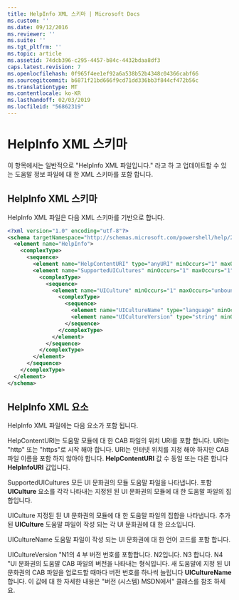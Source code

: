 ```yaml
---
title: HelpInfo XML 스키마 | Microsoft Docs
ms.custom: ''
ms.date: 09/12/2016
ms.reviewer: ''
ms.suite: ''
ms.tgt_pltfrm: ''
ms.topic: article
ms.assetid: 74dcb396-c295-4457-b84c-4432bdaa8df3
caps.latest.revision: 7
ms.openlocfilehash: 0f965f4ee1ef92a6a538b52b4348c04366cabf66
ms.sourcegitcommit: b6871f21bd666f9cd71dd336bb3f844cf472b56c
ms.translationtype: MT
ms.contentlocale: ko-KR
ms.lasthandoff: 02/03/2019
ms.locfileid: "56862319"
---
```

# <a name="helpinfo-xml-schema"></a>HelpInfo XML 스키마

이 항목에서는 일반적으로 "HelpInfo XML 파일입니다." 라고 하 고 업데이트할 수 있는 도움말 정보 파일에 대 한 XML 스키마를 포함 합니다.

## <a name="helpinfo-xml-schema"></a>HelpInfo XML 스키마

HelpInfo XML 파일은 다음 XML 스키마를 기반으로 합니다.

```xml
<?xml version="1.0" encoding="utf-8"?>
<schema targetNamespace="http://schemas.microsoft.com/powershell/help/2010/05" xmlns="http://www.w3.org/2001/XMLSchema">
  <element name="HelpInfo">
    <complexType>
      <sequence>
        <element name="HelpContentURI" type="anyURI" minOccurs="1" maxOccurs="1" />
        <element name="SupportedUICultures" minOccurs="1" maxOccurs="1">
          <complexType>
            <sequence>
              <element name="UICulture" minOccurs="1" maxOccurs="unbounded">
                <complexType>
                  <sequence>
                    <element name="UICultureName" type="language" minOccurs="1" maxOccurs="1" />
                    <element name="UICultureVersion" type="string" minOccurs="1" maxOccurs="1" />
                  </sequence>
                </complexType>
              </element>
            </sequence>
          </complexType>
        </element>
      </sequence>
    </complexType>
  </element>
</schema>
```

## <a name="helpinfo-xml-elements"></a>HelpInfo XML 요소

HelpInfo XML 파일에는 다음 요소가 포함 됩니다.

HelpContentURI는 도움말 모듈에 대 한 CAB 파일의 위치 URI를 포함 합니다. URI는 "http" 또는 "https"로 시작 해야 합니다. URI는 인터넷 위치를 지정 해야 하지만 CAB 파일 이름을 포함 하지 않아야 합니다. **HelpContentURI** 값 수 동일 또는 다른 합니다 **HelpInfoURI** 값입니다.

SupportedUICultures 모든 UI 문화권의 모듈 도움말 파일을 나타냅니다. 포함 **UICulture** 요소를 각각 나타내는 지정된 된 UI 문화권의 모듈에 대 한 도움말 파일의 집합입니다.

UICulture 지정된 된 UI 문화권의 모듈에 대 한 도움말 파일의 집합을 나타냅니다. 추가 된 **UICulture** 도움말 파일이 작성 되는 각 UI 문화권에 대 한 요소입니다.

UICultureName 도움말 파일이 작성 되는 UI 문화권에 대 한 언어 코드를 포함 합니다.

UICultureVersion "N1의 4 부 버전 번호를 포함합니다. N2입니다. N3 합니다. N4 "UI 문화권의 도움말 CAB 파일의 버전을 나타내는 형식입니다. 새 도움말에 지정 된 UI 문화권의 CAB 파일을 업로드할 때마다 버전 번호를 하나씩 늘립니다 **UICultureName**합니다. 이 값에 대 한 자세한 내용은 "버전 (시스템) MSDN에서" 클래스를 참조 하세요.